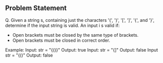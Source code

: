 ## Problem Statement

Q. Given a string s, containing just the characters '(', ')', '[', ']', '{', and
'}', determine if the input string is valid.
An input i s valid if:

- Open brackets must be closed by the same type of brackets.
- Open brackets must be closed in correct order.

Example:
Input: str = "{()}" Output: true
Input: str = "{]" Output: false
Input str = "{()" Output: false
